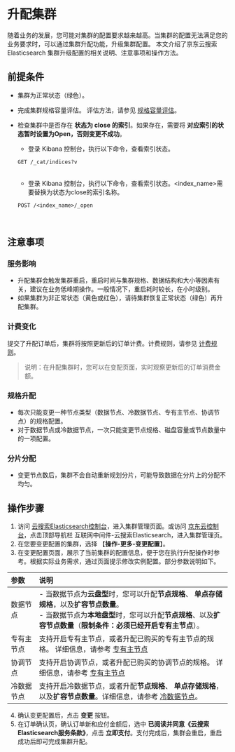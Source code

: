 # 升配集群

随着业务的发展，您可能对集群的配置要求越来越高。当集群的配置无法满足您的业务要求时，可以通过集群升配功能，升级集群配置。
本文介绍了京东云搜索 Elasticsearch 集群升级配置的相关说明、注意事项和操作方法。

## 前提条件
- 集群为正常状态（绿色）。
- 完成集群规格容量评估。 评估方法，请参见 [规格容量评估](../../Best-Practices/Capacity-Assessment.md)。
- 检查集群中是否存在 **状态为 close 的索引**。如果存在，需要将 **对应索引的状态暂时设置为Open，否则变更不成功**。
  - 登录 Kibana 控制台，执行以下命令，查看索引状态。

  ```
  GET /_cat/indices?v
  ```
  </br>
  
  - 登录 Kibana 控制台，执行以下命令，查看索引状态。<index_name>需要替换为状态为close的索引名称。
  ```
  POST /<index_name>/_open
  ```
  </br>
  
## 注意事项

### 服务影响
- 升配集群会触发集群重启，重启时间与集群规格、数据结构和大小等因素有关，建议在业务低峰期操作。一般情况下，重启耗时较长，在小时级别。
- 如果集群为非正常状态（黄色或红色），请待集群恢复正常状态（绿色）再升配集群。

### 计费变化
提交了升配订单后，集群将按照更新后的订单计费。计费规则，请参见 [计费规则](../../Pricing/Billing-Rules.md)。
> 说明：在升配集群时，您可以在变配页面，实时观察更新后的订单消费金额。

### 规格升配
- 每次只能变更一种节点类型（数据节点、冷数据节点、专有主节点、协调节点）的规格配置。
- 对于数据节点或冷数据节点，一次只能变更节点规格、磁盘容量或节点数量中的一项配置。

### 分片分配
- 变更节点数后，集群不会自动重新规划分片，可能导致数据在分片上的分配不均匀。

## 操作步骤
1. 访问 [云搜索Elasticsearch控制台](https://es-console.jdcloud.com/clusters)，进入集群管理页面。或访问 [京东云控制台](https://console.jdcloud.com/)，点击顶部导航栏 互联网中间件-云搜索Elasticsearch，进入集群管理页。
2. 在您要变更配置的集群，选择 【**操作-更多-变更配置**】。
3. 在变更配置页面，展示了当前集群的配置信息，便于您在执行升配操作时参考。根据实际业务需求，通过页面提示修改实例配置。部分参数说明如下。</br>

| 参数 | 说明 |
| :-- | :-- |
| 数据节点 | - 当数据节点为**云盘型**时，您可以升配**节点规格**、 **单点存储规格**，以及**扩容节点数量**。</br> - 当数据节点为**本地盘型**时，您可以升配**节点规格**、以及**扩容节点数量**（**限制条件：必须已经开启专有主节点**）。|
| 专有主节点 | 支持开启专有主节点，或者升配已购买的专有主节点的规格。 详细信息，请参考 [专有主节点](../../Operation-Guide/Instance/Nodes/Dedicated-master-node.md)|
| 协调节点 | 支持开启协调节点，或者升配已购买的协调节点的规格。 详细信息，请参考 [专有主节点](../../Operation-Guide/Instance/Nodes/Dedicated-master-node.md)|
| 冷数据节点 | 支持开启冷数据节点，或者升配**节点规格**、 **单点存储规格**，以及**扩容节点数量**。详细信息，请参考 [冷数据节点](../../Operation-Guide/Instance/Nodes/Warm-Node.md)。|

4. 确认变更配置后，点击 **变更** 按钮。
5. 在订单确认页，确认订单新和应付金额后，选中 **已阅读并同意《云搜索Elasticsearch服务条款》**，点击 **立即支付**。支付完成后，集群会重启，重启成功后即可完成集群升配。
